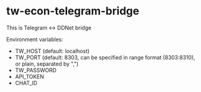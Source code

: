 # tw-econ-telegram-bridge
This is Telegram <-> DDNet bridge

Environment variables:
* TW_HOST     (default: localhost)
* TW_PORT     (default: 8303, can be specified in range format (8303:8310), or plain, separated by ",")
* TW_PASSWORD
* API_TOKEN
* CHAT_ID

